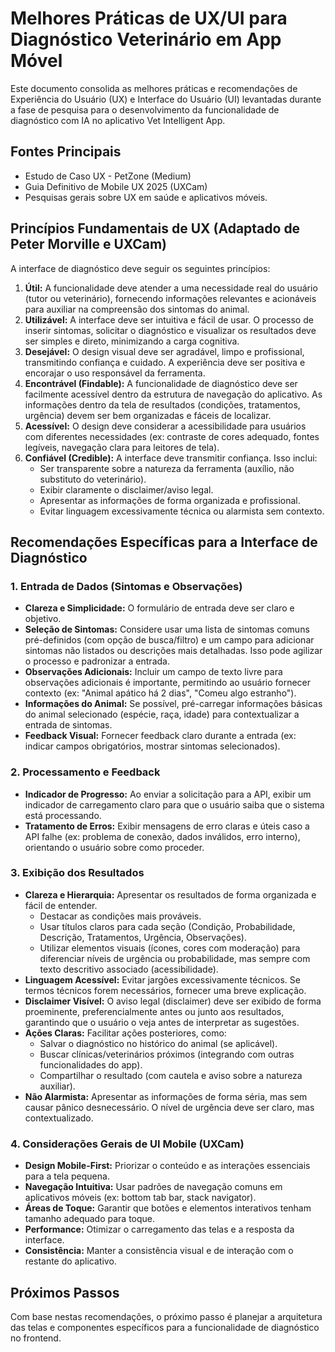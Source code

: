 # Melhores Práticas de UX/UI para Diagnóstico Veterinário em App Móvel

Este documento consolida as melhores práticas e recomendações de Experiência do Usuário (UX) e Interface do Usuário (UI) levantadas durante a fase de pesquisa para o desenvolvimento da funcionalidade de diagnóstico com IA no aplicativo Vet Intelligent App.

## Fontes Principais

*   Estudo de Caso UX - PetZone (Medium)
*   Guia Definitivo de Mobile UX 2025 (UXCam)
*   Pesquisas gerais sobre UX em saúde e aplicativos móveis.

## Princípios Fundamentais de UX (Adaptado de Peter Morville e UXCam)

A interface de diagnóstico deve seguir os seguintes princípios:

1.  **Útil:** A funcionalidade deve atender a uma necessidade real do usuário (tutor ou veterinário), fornecendo informações relevantes e acionáveis para auxiliar na compreensão dos sintomas do animal.
2.  **Utilizável:** A interface deve ser intuitiva e fácil de usar. O processo de inserir sintomas, solicitar o diagnóstico e visualizar os resultados deve ser simples e direto, minimizando a carga cognitiva.
3.  **Desejável:** O design visual deve ser agradável, limpo e profissional, transmitindo confiança e cuidado. A experiência deve ser positiva e encorajar o uso responsável da ferramenta.
4.  **Encontrável (Findable):** A funcionalidade de diagnóstico deve ser facilmente acessível dentro da estrutura de navegação do aplicativo. As informações dentro da tela de resultados (condições, tratamentos, urgência) devem ser bem organizadas e fáceis de localizar.
5.  **Acessível:** O design deve considerar a acessibilidade para usuários com diferentes necessidades (ex: contraste de cores adequado, fontes legíveis, navegação clara para leitores de tela).
6.  **Confiável (Credible):** A interface deve transmitir confiança. Isso inclui:
    *   Ser transparente sobre a natureza da ferramenta (auxílio, não substituto do veterinário).
    *   Exibir claramente o disclaimer/aviso legal.
    *   Apresentar as informações de forma organizada e profissional.
    *   Evitar linguagem excessivamente técnica ou alarmista sem contexto.

## Recomendações Específicas para a Interface de Diagnóstico

### 1. Entrada de Dados (Sintomas e Observações)

*   **Clareza e Simplicidade:** O formulário de entrada deve ser claro e objetivo.
*   **Seleção de Sintomas:** Considere usar uma lista de sintomas comuns pré-definidos (com opção de busca/filtro) e um campo para adicionar sintomas não listados ou descrições mais detalhadas. Isso pode agilizar o processo e padronizar a entrada.
*   **Observações Adicionais:** Incluir um campo de texto livre para observações adicionais é importante, permitindo ao usuário fornecer contexto (ex: 
"Animal apático há 2 dias", "Comeu algo estranho").
*   **Informações do Animal:** Se possível, pré-carregar informações básicas do animal selecionado (espécie, raça, idade) para contextualizar a entrada de sintomas.
*   **Feedback Visual:** Fornecer feedback claro durante a entrada (ex: indicar campos obrigatórios, mostrar sintomas selecionados).

### 2. Processamento e Feedback

*   **Indicador de Progresso:** Ao enviar a solicitação para a API, exibir um indicador de carregamento claro para que o usuário saiba que o sistema está processando.
*   **Tratamento de Erros:** Exibir mensagens de erro claras e úteis caso a API falhe (ex: problema de conexão, dados inválidos, erro interno), orientando o usuário sobre como proceder.

### 3. Exibição dos Resultados

*   **Clareza e Hierarquia:** Apresentar os resultados de forma organizada e fácil de entender.
    *   Destacar as condições mais prováveis.
    *   Usar títulos claros para cada seção (Condição, Probabilidade, Descrição, Tratamentos, Urgência, Observações).
    *   Utilizar elementos visuais (ícones, cores com moderação) para diferenciar níveis de urgência ou probabilidade, mas sempre com texto descritivo associado (acessibilidade).
*   **Linguagem Acessível:** Evitar jargões excessivamente técnicos. Se termos técnicos forem necessários, fornecer uma breve explicação.
*   **Disclaimer Visível:** O aviso legal (disclaimer) deve ser exibido de forma proeminente, preferencialmente antes ou junto aos resultados, garantindo que o usuário o veja antes de interpretar as sugestões.
*   **Ações Claras:** Facilitar ações posteriores, como:
    *   Salvar o diagnóstico no histórico do animal (se aplicável).
    *   Buscar clínicas/veterinários próximos (integrando com outras funcionalidades do app).
    *   Compartilhar o resultado (com cautela e aviso sobre a natureza auxiliar).
*   **Não Alarmista:** Apresentar as informações de forma séria, mas sem causar pânico desnecessário. O nível de urgência deve ser claro, mas contextualizado.

### 4. Considerações Gerais de UI Mobile (UXCam)

*   **Design Mobile-First:** Priorizar o conteúdo e as interações essenciais para a tela pequena.
*   **Navegação Intuitiva:** Usar padrões de navegação comuns em aplicativos móveis (ex: bottom tab bar, stack navigator).
*   **Áreas de Toque:** Garantir que botões e elementos interativos tenham tamanho adequado para toque.
*   **Performance:** Otimizar o carregamento das telas e a resposta da interface.
*   **Consistência:** Manter a consistência visual e de interação com o restante do aplicativo.

## Próximos Passos

Com base nestas recomendações, o próximo passo é planejar a arquitetura das telas e componentes específicos para a funcionalidade de diagnóstico no frontend.

